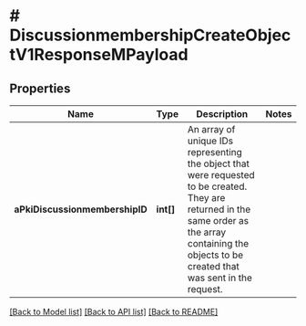 # # DiscussionmembershipCreateObjectV1ResponseMPayload

## Properties

Name | Type | Description | Notes
------------ | ------------- | ------------- | -------------
**aPkiDiscussionmembershipID** | **int[]** | An array of unique IDs representing the object that were requested to be created.  They are returned in the same order as the array containing the objects to be created that was sent in the request. |

[[Back to Model list]](../../README.md#models) [[Back to API list]](../../README.md#endpoints) [[Back to README]](../../README.md)
